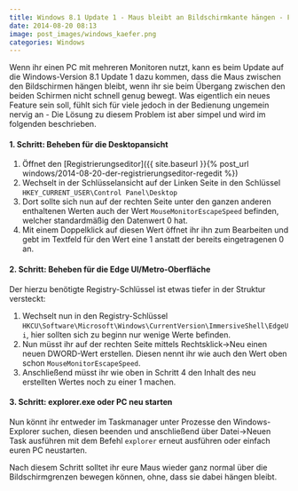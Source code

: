```yaml
---
title: Windows 8.1 Update 1 - Maus bleibt an Bildschirmkante hängen - FIX
date: 2014-08-20 08:13
image: post_images/windows_kaefer.png
categories: Windows
---
```


Wenn ihr einen PC mit mehreren Monitoren nutzt, kann es beim Update auf die Windows-Version 8.1 Update 1 dazu kommen, dass die Maus zwischen den Bildschirmen hängen bleibt, wenn ihr sie beim Übergang zwischen den beiden Schirmen nicht schnell genug bewegt. Was eigentlich ein neues Feature sein soll, fühlt sich für viele jedoch in der Bedienung ungemein nervig an - Die Lösung zu diesem Problem ist aber simpel und wird im folgenden beschrieben.<!--more-->

#### 1\. Schritt: Beheben für die Desktopansicht

1.  Öffnet den [Registrierungseditor]({{ site.baseurl }}{% post_url windows/2014-08-20-der-registrierungseditor-regedit %})
2.  Wechselt in der Schlüsselansicht auf der Linken Seite in den Schlüssel `HKEY_CURRENT_USER\Control Panel\Desktop`
3.  Dort sollte sich nun auf der rechten Seite unter den ganzen anderen enthaltenen Werten auch der Wert `MouseMonitorEscapeSpeed` befinden, welcher standardmäßig den Datenwert 0 hat.
4.  Mit einem Doppelklick auf diesen Wert öffnet ihr ihn zum Bearbeiten und gebt im Textfeld für den Wert eine 1 anstatt der bereits eingetragenen 0 an.

#### 2\. Schritt: Beheben für die Edge UI/Metro-Oberfläche

Der hierzu benötigte Registry-Schlüssel ist etwas tiefer in der Struktur versteckt:

1.  Wechselt nun in den Registry-Schlüssel `HKCU\Software\Microsoft\Windows\CurrentVersion\ImmersiveShell\EdgeUi`, hier sollten sich zu beginn nur wenige Werte befinden.
2.  Nun müsst ihr auf der rechten Seite mittels Rechtsklick-&gt;Neu einen neuen DWORD-Wert erstellen. Diesen nennt ihr wie auch den Wert oben schon `MouseMonitorEscapeSpeed`.
3.  Anschließend müsst ihr wie oben in Schritt 4 den Inhalt des neu erstellten Wertes noch zu einer 1 machen.

#### 3\. Schritt: explorer.exe oder PC neu starten

Nun könnt ihr entweder im Taskmanager unter Prozesse den Windows-Explorer suchen, diesen beenden und anschließend über Datei-&gt;Neuen Task ausführen mit dem Befehl `explorer` erneut ausführen oder einfach euren PC neustarten.

Nach diesem Schritt solltet ihr eure Maus wieder ganz normal über die Bildschirmgrenzen bewegen können, ohne, dass sie dabei hängen bleibt.